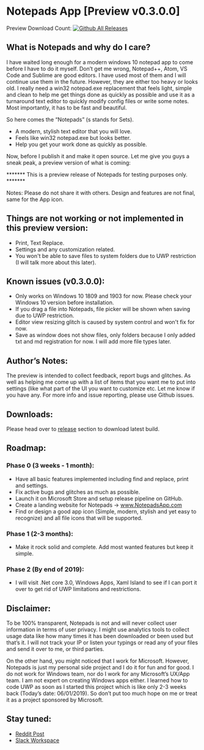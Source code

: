 # Notepads App [Preview v0.3.0.0]

Preview Download Count: [![Github All Releases](https://img.shields.io/github/downloads/jasonstein/Notepads/total.svg)]()


## What is Notepads and why do I care?

I have waited long enough for a modern windows 10 notepad app to come before I have to do it myself. Don’t get me wrong, Notepad++, Atom, VS Code and Sublime are good editors. I have used most of them and I will continue use them in the future. However, they are either too heavy or looks old. I really need a win32 notepad.exe replacement that feels light, simple and clean to help me get things done as quickly as possible and use it as a turnaround text editor to quickly modify config files or write some notes. Most importantly, it has to be fast and beautiful. 

So here comes the “Notepads” (s stands for Sets).

* A modern, stylish text editor that you will love.
* Feels like win32 notepad.exe but looks better.
* Help you get your work done as quickly as possible.

Now, before I publish it and make it open source. Let me give you guys a sneak peak, a preview version of what is coming:

******* This is a preview release of Notepads for testing purposes only. *******

Notes: Please do not share it with others. Design and features are not final, same for the App icon.

## Things are not working or not implemented in this preview version:

* Print, Text Replace.
* Settings and any customization related.
* You won't be able to save files to system folders due to UWP restriction (I will talk more about this later).

## Known issues (v0.3.0.0):

* Only works on Windows 10 1809 and 1903 for now. Please check your Windows 10 version before installation.
* If you drag a file into Notepads, file picker will be shown when saving due to UWP restriction.
* Editor view resizing glitch is caused by system control and won't fix for now.
* Save as window does not show files, only folders because I only added txt and md registration for now. I will add more file types later.

## Author’s Notes:

The preview is intended to collect feedback, report bugs and glitches. As well as helping me come up with a list of items that you want me to put into settings (like what part of the UI you want to customize etc. Let me know if you have any. For more info and issue reporting, please use Github issues.

## Downloads:

Please head over to [release](https://github.com/JasonStein/Notepads/releases) section to download latest build.

## Roadmap:

### Phase 0 (3 weeks - 1 month):

* Have all basic features implemented including find and replace, print and settings.
* Fix active bugs and glitches as much as possible.
* Launch it on Microsoft Store and setup release pipeline on GitHub.
* Create a landing website for Notepads -> www.NotepadsApp.com
* Find or design a good app icon (Simple, modern, stylish and yet easy to recognize) and all file icons that will be supported.

### Phase 1 (2-3 months):

* Make it rock solid and complete. Add most wanted features but keep it simple. 

### Phase 2 (By end of 2019):

* I will visit .Net core 3.0, Windows Apps, Xaml Island to see if I can port it over to get rid of UWP limitations and restrictions.

## Disclaimer:

To be 100% transparent, Notepads is not and will never collect user information in terms of user privacy. I might use analytics tools to collect usage data like how many times it has been downloaded or been used but that’s it. I will not track your IP or listen your typings or read any of your files and send it over to me, or third parties.

On the other hand, you might noticed that I work for Microsoft. However, Notepads is just my personal side project and I do it for fun and for good. I do not work for Windows team, nor do I work for any Microsoft’s UX/App team. I am not expert on creating Windows apps either. I learned how to code UWP as soon as I started this project which is like only 2-3 weeks back (Today’s date: 06/01/2019). So don’t put too much hope on me or treat it as a project sponsored by Microsoft.

## Stay tuned:

* [Reddit Post](https://www.reddit.com/r/Windows10/comments/btx5qs/my_design_implementation_of_modern_fluent_notepad/)
* [Slack Workspace](https://join.slack.com/t/notepadsworkspace/shared_invite/enQtNjU0NTgyNjYxMTU4LTVhZmJjMGMzNDEzY2Q1ZDFjOTgxMjlhZTk3MzNlNWE3NWEyZjUzMjFmZTA0ZTY3YTgzYzg3N2JjNWQxMGUxYzM)
